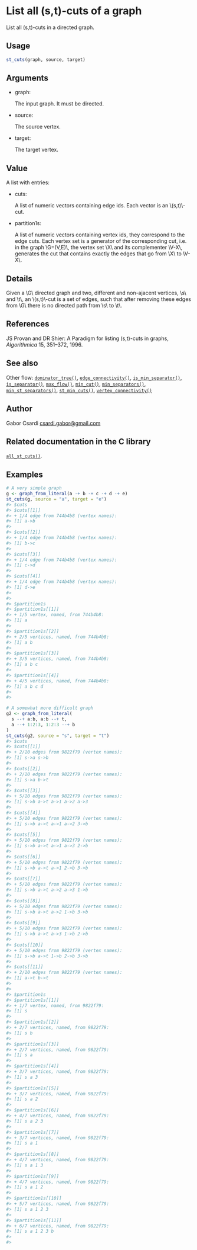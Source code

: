 # List all (s,t)-cuts of a graph

List all (s,t)-cuts in a directed graph.

## Usage

``` r
st_cuts(graph, source, target)
```

## Arguments

- graph:

  The input graph. It must be directed.

- source:

  The source vertex.

- target:

  The target vertex.

## Value

A list with entries:

- cuts:

  A list of numeric vectors containing edge ids. Each vector is an
  \\(s,t)\\-cut.

- partition1s:

  A list of numeric vectors containing vertex ids, they correspond to
  the edge cuts. Each vertex set is a generator of the corresponding
  cut, i.e. in the graph \\G=(V,E)\\, the vertex set \\X\\ and its
  complementer \\V-X\\, generates the cut that contains exactly the
  edges that go from \\X\\ to \\V-X\\.

## Details

Given a \\G\\ directed graph and two, different and non-ajacent
vertices, \\s\\ and \\t\\, an \\(s,t)\\-cut is a set of edges, such that
after removing these edges from \\G\\ there is no directed path from
\\s\\ to \\t\\.

## References

JS Provan and DR Shier: A Paradigm for listing (s,t)-cuts in graphs,
*Algorithmica* 15, 351–372, 1996.

## See also

Other flow:
[`dominator_tree()`](https://r.igraph.org/reference/dominator_tree.md),
[`edge_connectivity()`](https://r.igraph.org/reference/edge_connectivity.md),
[`is_min_separator()`](https://r.igraph.org/reference/is_min_separator.md),
[`is_separator()`](https://r.igraph.org/reference/is_separator.md),
[`max_flow()`](https://r.igraph.org/reference/max_flow.md),
[`min_cut()`](https://r.igraph.org/reference/min_cut.md),
[`min_separators()`](https://r.igraph.org/reference/min_separators.md),
[`min_st_separators()`](https://r.igraph.org/reference/min_st_separators.md),
[`st_min_cuts()`](https://r.igraph.org/reference/st_min_cuts.md),
[`vertex_connectivity()`](https://r.igraph.org/reference/vertex_connectivity.md)

## Author

Gabor Csardi <csardi.gabor@gmail.com>

## Related documentation in the C library

[`all_st_cuts()`](https://igraph.org/c/html/latest/igraph-Flows.html#igraph_all_st_cuts).

## Examples

``` r
# A very simple graph
g <- graph_from_literal(a -+ b -+ c -+ d -+ e)
st_cuts(g, source = "a", target = "e")
#> $cuts
#> $cuts[[1]]
#> + 1/4 edge from 744b4b8 (vertex names):
#> [1] a->b
#> 
#> $cuts[[2]]
#> + 1/4 edge from 744b4b8 (vertex names):
#> [1] b->c
#> 
#> $cuts[[3]]
#> + 1/4 edge from 744b4b8 (vertex names):
#> [1] c->d
#> 
#> $cuts[[4]]
#> + 1/4 edge from 744b4b8 (vertex names):
#> [1] d->e
#> 
#> 
#> $partition1s
#> $partition1s[[1]]
#> + 1/5 vertex, named, from 744b4b8:
#> [1] a
#> 
#> $partition1s[[2]]
#> + 2/5 vertices, named, from 744b4b8:
#> [1] a b
#> 
#> $partition1s[[3]]
#> + 3/5 vertices, named, from 744b4b8:
#> [1] a b c
#> 
#> $partition1s[[4]]
#> + 4/5 vertices, named, from 744b4b8:
#> [1] a b c d
#> 
#> 

# A somewhat more difficult graph
g2 <- graph_from_literal(
  s --+ a:b, a:b --+ t,
  a --+ 1:2:3, 1:2:3 --+ b
)
st_cuts(g2, source = "s", target = "t")
#> $cuts
#> $cuts[[1]]
#> + 2/10 edges from 9822f79 (vertex names):
#> [1] s->a s->b
#> 
#> $cuts[[2]]
#> + 2/10 edges from 9822f79 (vertex names):
#> [1] s->a b->t
#> 
#> $cuts[[3]]
#> + 5/10 edges from 9822f79 (vertex names):
#> [1] s->b a->t a->1 a->2 a->3
#> 
#> $cuts[[4]]
#> + 5/10 edges from 9822f79 (vertex names):
#> [1] s->b a->t a->1 a->2 3->b
#> 
#> $cuts[[5]]
#> + 5/10 edges from 9822f79 (vertex names):
#> [1] s->b a->t a->1 a->3 2->b
#> 
#> $cuts[[6]]
#> + 5/10 edges from 9822f79 (vertex names):
#> [1] s->b a->t a->1 2->b 3->b
#> 
#> $cuts[[7]]
#> + 5/10 edges from 9822f79 (vertex names):
#> [1] s->b a->t a->2 a->3 1->b
#> 
#> $cuts[[8]]
#> + 5/10 edges from 9822f79 (vertex names):
#> [1] s->b a->t a->2 1->b 3->b
#> 
#> $cuts[[9]]
#> + 5/10 edges from 9822f79 (vertex names):
#> [1] s->b a->t a->3 1->b 2->b
#> 
#> $cuts[[10]]
#> + 5/10 edges from 9822f79 (vertex names):
#> [1] s->b a->t 1->b 2->b 3->b
#> 
#> $cuts[[11]]
#> + 2/10 edges from 9822f79 (vertex names):
#> [1] a->t b->t
#> 
#> 
#> $partition1s
#> $partition1s[[1]]
#> + 1/7 vertex, named, from 9822f79:
#> [1] s
#> 
#> $partition1s[[2]]
#> + 2/7 vertices, named, from 9822f79:
#> [1] s b
#> 
#> $partition1s[[3]]
#> + 2/7 vertices, named, from 9822f79:
#> [1] s a
#> 
#> $partition1s[[4]]
#> + 3/7 vertices, named, from 9822f79:
#> [1] s a 3
#> 
#> $partition1s[[5]]
#> + 3/7 vertices, named, from 9822f79:
#> [1] s a 2
#> 
#> $partition1s[[6]]
#> + 4/7 vertices, named, from 9822f79:
#> [1] s a 2 3
#> 
#> $partition1s[[7]]
#> + 3/7 vertices, named, from 9822f79:
#> [1] s a 1
#> 
#> $partition1s[[8]]
#> + 4/7 vertices, named, from 9822f79:
#> [1] s a 1 3
#> 
#> $partition1s[[9]]
#> + 4/7 vertices, named, from 9822f79:
#> [1] s a 1 2
#> 
#> $partition1s[[10]]
#> + 5/7 vertices, named, from 9822f79:
#> [1] s a 1 2 3
#> 
#> $partition1s[[11]]
#> + 6/7 vertices, named, from 9822f79:
#> [1] s a 1 2 3 b
#> 
#> 
```
